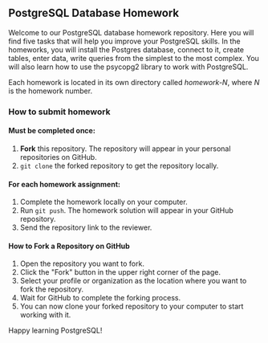 ## PostgreSQL Database Homework

Welcome to our PostgreSQL database homework repository.
Here you will find five tasks that will help you improve your PostgreSQL skills.
In the homeworks, you will install the Postgres database, connect to it, create tables, enter data,
write queries from the simplest to the most complex. You will also learn how to use the psycopg2 library to work with PostgreSQL.

Each homework is located in its own directory called _homework-N_, where _N_ is the homework number.

### How to submit homework

#### Must be completed once:

1. __Fork__ this repository. The repository will appear in your personal repositories on GitHub.
2. `git clone` the forked repository to get the repository locally.

#### For each homework assignment:

1. Complete the homework locally on your computer.
2. Run `git push`. The homework solution will appear in your GitHub repository.
3. Send the repository link to the reviewer.

#### How to Fork a Repository on GitHub

1. Open the repository you want to fork.
2. Click the "Fork" button in the upper right corner of the page.
3. Select your profile or organization as the location where you want to fork the repository.
4. Wait for GitHub to complete the forking process.
5. You can now clone your forked repository to your computer to start working with it.

Happy learning PostgreSQL!
